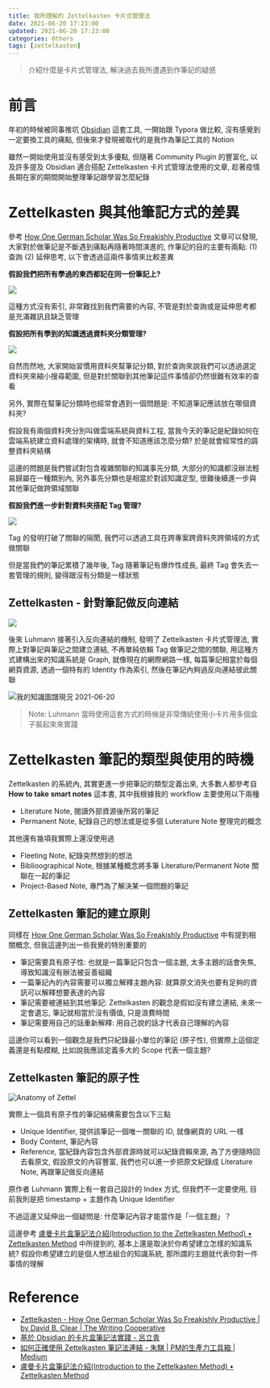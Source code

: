 ```yaml
---
title: 我所理解的 Zettelkasten 卡片式管理法
date: 2021-06-20 17:23:00
updated: 2021-06-20 17:23:00
categories: Others
tags: [zettelkasten]
---
```


> 介紹什麼是卡片式管理法, 解決過去我所遭遇到作筆記的疑惑

<!-- more -->

# 前言

年初的時候被同事推坑 [Obsidian](https://obsidian.md/) 這套工具, 一開始跟 Typora 做比較, 沒有感覺到一定要換工具的痛點, 但後來才發現被取代的是我作為筆記工具的 Notion

雖然一開始使用並沒有感受到太多優點, 但隨著 Community Plugin 的豐富化, 以及許多提及 Obsidian 適合搭配 Zettelkasten 卡片式管理法使用的文章, 趁著疫情長期在家的期間開始整理筆記跟學習怎麼紀錄

# Zettelkasten 與其他筆記方式的差異

參考 [How One German Scholar Was So Freakishly Productive](https://writingcooperative.com/zettelkasten-how-one-german-scholar-was-so-freakishly-productive-997e4e0ca125) 文章可以發現, 大家對於做筆記是不斷遇到痛點再隨著時間演進的, 作筆記的目的主要有兩點: (1) 查詢 (2) 延伸思考, 以下會透過這兩件事情來比較差異

**假設我們把所有學過的東西都記在同一份筆記上?**

![](https://miro.medium.com/max/2780/1*_b2Of3MLwLrPRETuyK8lbA.png)

這種方式沒有索引, 非常難找到我們需要的內容, 不管是對於查詢或是延伸思考都是充滿雜訊且缺乏管理

**假設把所有學到的知識透過資料夾分類管理?**

![](https://miro.medium.com/max/2780/1*nH7-yxNfV0In00hRUNOw6Q.png)

自然而然地, 大家開始習慣用資料夾幫筆記分類, 對於查詢來說我們可以透過選定資料夾來縮小搜尋範圍, 但是對於關聯到其他筆記這件事情卻仍然很難有效率的查看

另外, 實際在幫筆記分類時也經常會遇到一個問題是: 不知道筆記應該放在哪個資料夾?

假設我有兩個資料夾分別叫做雲端系統與資料工程, 當我今天的筆記是紀錄如何在雲端系統建立資料處理的架構時, 就會不知道應該怎麼分類? 於是就會經常性的調整資料夾結構

這邊的問題是我們嘗試對包含複雜關聯的知識事先分類, 大部分的知識都沒辦法輕易歸屬在一種類別內, 另外事先分類也是相當於對該知識定型, 很難後續進一步與其他筆記做跨領域關聯

**假設我們進一步針對資料夾搭配 Tag 管理?**

![](https://miro.medium.com/max/2780/1*MIsuUFw0E0JjbBMZgSNKnw.png)

Tag 的發明打破了關聯的隔閡, 我們可以透過工具在跨專案跨資料夾跨領域的方式做關聯

但是當我們的筆記累積了幾年後, Tag 隨著筆記有爆炸性成長, 最終 Tag 會失去一套管理的規則, 變得跟沒有分類是一樣狀態

## Zettelkasten - 針對筆記做反向連結

![](https://miro.medium.com/max/2780/1*gxyKEtyW6Ms_1v7Sm4N2Rw.png)

後來 Luhmann 接著引入反向連結的機制, 發明了 Zettelkasten 卡片式管理法, 實際上對筆記與筆記之間建立連結, 不再單純依賴 Tag 做筆記之間的關聯, 用這種方式建構出來的知識系統是 Graph, 就像現在的網際網路一樣, 每篇筆記相當於每個網頁資源, 透過一個特有的 Identity 作為索引, 然後在筆記內夠過反向連結彼此關聯

![我的知識圖譜現況 2021-06-20](20210620_KnowlegdeGraph.png)

> Note: Luhmann 當時使用這套方式的時候是非常傳統使用小卡片用多個盒子裝起來來實踐

# Zettelkasten 筆記的類型與使用的時機

Zettelkasten 的系統內, 其實更進一步把筆記的類型定義出來, 大多數人都參考自 **How to take smart notes** 這本書, 其中我根據我的 workflow 主要使用以下兩種

- Literature Note, 閱讀外部資源後所寫的筆記
- Permanent Note, 紀錄自己的想法或是從多個 Luterature Note 整理完的概念

其他還有幾項我實際上還沒使用過
- Fleeting Note, 紀錄突然想到的想法
- Biblioographical Note, 根據某種概念將多筆 Literature/Permanent Note 關聯在一起的筆記
- Project-Based Note, 專門為了解決某一個問題的筆記

## Zettelkasten 筆記的建立原則

同樣在 [How One German Scholar Was So Freakishly Productive](https://writingcooperative.com/zettelkasten-how-one-german-scholar-was-so-freakishly-productive-997e4e0ca125) 中有提到相關概念, 但我這邊列出一些我覺的特別重要的

- 筆記需要具有原子性: 也就是一篇筆記只包含一個主題, 太多主題的話會失焦, 導致知識沒有辦法被妥善組織
- 一篇筆記內的內容需要可以獨立解釋主題內容: 就算原文消失也要有足夠的資訊可以解釋想要表達的內容
- 筆記需要被連結到其他筆記: Zettelkasten 的觀念是假如沒有建立連結, 未來一定會遺忘, 筆記就相當於沒有價值, 只是浪費時間
- 筆記需要用自己的話重新解釋: 用自己說的話才代表自己理解的內容

這邊你可以看到一個觀念是我們只紀錄最小單位的筆記 (原子性), 但實際上這個定義還是有點模糊, 比如說我應該定義多大的 Scope 代表一個主題?

## Zettelkasten 筆記的原子性

![Anatomy of Zettel](https://zettelkasten.de/introduction/anatomy.png)

實際上一個具有原子性的筆記結構需要包含以下三點

- Unique Identifier, 提供該筆記一個唯一關聯的 ID, 就像網頁的 URL 一樣
- Body Content, 筆記內容
- Reference, 當紀錄內容包含外部資源時就可以紀錄資賴來源, 為了方便隨時回去看原文, 假設原文的內容豐富, 我們也可以進一步把原文紀錄成 Literature Note, 再跟筆記做反向連結

原作者 Luhmann 實際上有一套自己設計的 Index 方式, 但我們不一定要使用, 目前我則是把 timestamp + 主題作為 Unique Identifier

不過這邊又延伸出一個疑問是: 什麼筆記內容才能當作是「一個主題」？

這邊參考 [盧曼卡片盒筆記法介紹(Introduction to the Zettelkasten Method) • Zettelkasten Method](https://zettelkasten.de/introduction/zh/) 中所提到的, 基本上還是取決於你希望建立怎樣的知識系統? 假設你希望建立的是個人想法組合的知識系統, 那所謂的主題就代表你對一件事情的理解

# Reference

- [Zettelkasten - How One German Scholar Was So Freakishly Productive | by David B. Clear | The Writing Cooperative](https://writingcooperative.com/zettelkasten-how-one-german-scholar-was-so-freakishly-productive-997e4e0ca125)
- [基於 Obsidian 的卡片盒筆記法實踐 - 呂立青](https://blog.jimmylv.info/2020-06-03-zettelkasten-in-action/)
- [如何正確使用 Zettelkasten 筆記法連結 - 朱騏 | PM的生產力工具箱 | Medium](https://medium.com/pm%E7%9A%84%E7%94%9F%E7%94%A2%E5%8A%9B%E5%B7%A5%E5%85%B7%E7%AE%B1/%E5%A6%82%E4%BD%95%E6%AD%A3%E7%A2%BA%E4%BD%BF%E7%94%A8-zettelkasten-%E7%AD%86%E8%A8%98%E6%B3%95-4ff20303ec3e)
- [盧曼卡片盒筆記法介紹(Introduction to the Zettelkasten Method) • Zettelkasten Method](https://zettelkasten.de/introduction/zh/)